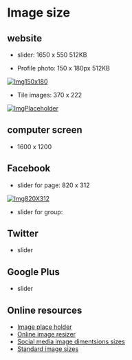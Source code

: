 # Image size 

## website

* slider:        1650 x 550    512KB

* Profile photo: 150 x 180px   512KB

[![Img150x180](https://imgplaceholder.com/150x180)](https://imgplaceholder.com/150x180)

* Tile images:   370 x 222

[![ImgPlaceholder](https://imgplaceholder.com/370x222)](https://imgplaceholder.com/370x222)

## computer screen

* 1600 x 1200

## Facebook

* slider for page:        820 x 312  

[![Img820X312](https://imgplaceholder.com/820X312)](https://imgplaceholder.com/820X312)

* slider for group:          

## Twitter

* slider

## Google Plus

* slider

## Online resources


* [Image place holder][lnk2]
* [Online image resizer][lnk3]
* [Social media image dimentsions sizes][lnk1]
* [Standard image sizes][lnk4]

[lnk3]: http://resizeimage.net/
[lnk4]: https://www.fileformat.info/tip/web/imagesize.htm
[lnk2]: https://imgplaceholder.com/

[lnk1]: https://postcron.com/en/blog/social-media-image-dimensions-sizes/
